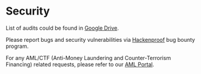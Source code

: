# Security

List of audits could be found in [Google Drive](https://drive.google.com/drive/folders/1eNHI_GKsbmMSjeCENRklvtVh8imGSUvy?usp=sharing).

Please report bugs and security vulnerabilities via [Hackenproof](https://hackenproof.com/programs/near-intents) bug bounty program.

For any AML/CTF (Anti-Money Laundering and Counter-Terrorism Financing) related requests, please refer to our [AML Portal](https://aml.near-intents.org/).
